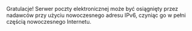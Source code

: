 Gratulacje! Serwer poczty elektronicznej może być osiągnięty przez nadawców przy użyciu nowoczesnego 
adresu IPv6, czyniąc go w pełni częścią nowoczesnego Internetu.
